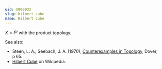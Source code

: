 ```yaml
---
uid: S000032
slug: hilbert-cube
name: Hilbert Cube
---
```

$X = I^\omega$ with the product topology.

See also:

* Steen, L. A.; Seebach, J. A. (1970), [Counterexamples in Topology](http://books.google.com/books/about/Counterexamples_in_Topology.html?id=DkEuGkOtSrUC), Dover, p 65.
* [Hilbert Cube](http://en.wikipedia.org/wiki/Hilbert_cube) on Wikipedia.

